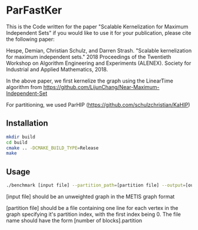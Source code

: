 # ParFastKer

This is the Code written for the paper "Scalable Kernelization for Maximum Independent Sets" if you would like to use it for your publication, please cite the following paper:

Hespe, Demian, Christian Schulz, and Darren Strash. "Scalable kernelization for maximum independent sets." 2018 Proceedings of the Twentieth Workshop on Algorithm Engineering and Experiments (ALENEX). Society for Industrial and Applied Mathematics, 2018.

In the above paper, we first kernelize the graph using the LinearTime algorithm from https://github.com/LijunChang/Near-Maximum-Independent-Set
 
For partitioning, we used ParHIP (https://github.com/schulzchristian/KaHIP)

## Installation


```bash
mkdir build
cd build
cmake .. -DCMAKE_BUILD_TYPE=Release
make
```

## Usage

```bash
./benchmark [input file] --partition_path=[partition file] --output=[output file] --console_log
```

[input file] should be an unweighted graph in the METIS graph format

[partition file] should be a file containing one line for each vertex in the graph specifying it's partition index, with the first index being 0. The file name should have the form [number of blocks].partition

